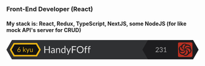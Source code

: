 ### Front-End Developer (React)
#### My stack is: React, Redux, TypeScript, NextJS, some NodeJS (for like mock API's server for CRUD)
![CodeWars rate](https://github.com/HandyFOff/HandyFOff/blob/main/images/codewars.svg)
